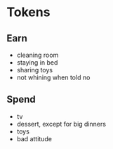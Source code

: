 # Tokens

## Earn
- cleaning room
- staying in bed
- sharing toys
- not whining when told no

## Spend
- tv
- dessert, except for big dinners
- toys
- bad attitude

